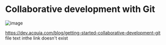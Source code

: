 # Collaborative development with Git

![image](https://user-images.githubusercontent.com/71446337/162409650-2c4599d4-f64b-48ac-a4e3-6a4936825560.png)

https://dev.acquia.com/blog/getting-started-collaborative-development-git
file text inthe link doesn't exist
